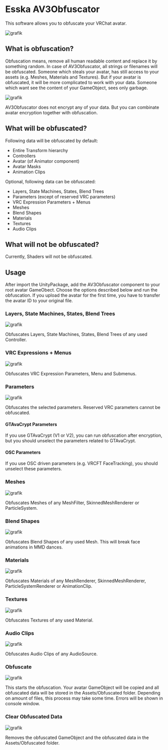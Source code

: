 # Esska AV3Obfuscator

This software allows you to obfuscate your VRChat avatar.

![grafik](https://user-images.githubusercontent.com/84975839/172044969-6f212d45-a45f-4b0b-afaf-f43862618153.png)

## What is obfuscation?

Obfuscation means, remove all human readable content and replace it by something random. In case of AV3Obfuscator, all strings or filenames will be obfuscated. Someone which steals your avatar, has still access to your assets (e.g. Meshes, Materials and Textures). But if your avatar is obfuscated, it will be more complicated to work with your data. Someone which want see the content of your GameObject, sees only garbage.

![grafik](https://user-images.githubusercontent.com/84975839/172045220-3480adbb-e58d-4164-9b5a-c7bb0c97106b.png)

AV3Obfuscator does not encrypt any of your data. But you can combinate avatar encryption together with obfuscation. 

## What will be obfuscated?

Following data will be obfuscated by default:

- Entire Transform hierarchy
- Controllers
- Avatar (of Animator component)
- Avatar Masks
- Animation Clips

Optional, following data can be obfuscated:

- Layers, State Machines, States, Blend Trees
- Parameters (except of reserved VRC parameters)
- VRC Expression Parameters + Menus
- Meshes
- Blend Shapes
- Materials
- Textures
- Audio Clips

## What will not be obfuscated?

Currently, Shaders will not be obfuscated.

## Usage

After import the UnityPackage, add the AV3Obfuscator component to your root avatar GameObect. Choose the options described below and run the obfuscation. If you upload the avatar for the first time, you have to transfer the avatar ID to your original file.

### Layers, State Machines, States, Blend Trees

![grafik](https://user-images.githubusercontent.com/84975839/172045078-a90af8e5-17b0-410b-838c-28424dff3e9a.png)

Obfuscates Layers, State Machines, States, Blend Trees of any used Controller.

### VRC Expressions + Menus

![grafik](https://user-images.githubusercontent.com/84975839/172045160-3599712c-f9a0-4c0e-9c3e-7bb39b893dc4.png)

Obfuscates VRC Expression Parameters, Menu and Submenus.

### Parameters

![grafik](https://user-images.githubusercontent.com/84975839/172045110-0bf33ec7-d2f8-478a-b24b-a665da12c296.png)

Obfuscates the selected parameters. Reserved VRC parameters cannot be obfuscated.

#### GTAvaCrypt Parameters ####

If you use GTAvaCrypt (V1 or V2), you can run obfuscation after encryption, but you should unselect the parameters related to GTAvaCrypt.

#### OSC Parameters ####

If you use OSC driven parameters (e.g. VRCFT FaceTracking), you should unselect these parameters.

### Meshes

![grafik](https://user-images.githubusercontent.com/84975839/172045255-eb83c061-cedc-4b52-842e-e99902d851c3.png)

Obfuscates Meshes of any MeshFilter, SkinnedMeshRenderer or ParticleSystem.

### Blend Shapes

![grafik](https://user-images.githubusercontent.com/84975839/172045267-567e3508-c2f7-40eb-bea8-61d8a3fcbb27.png)

Obfuscates Blend Shapes of any used Mesh. This will break face animations in MMD dances.

### Materials

![grafik](https://user-images.githubusercontent.com/84975839/172045276-5ec7a318-7200-4e20-bf6f-7f7fe7b76443.png)

Obfuscates Materials of any MeshRenderer, SkinnedMeshRenderer, ParticleSystemRenderer or AnimationClip.

### Textures

![grafik](https://user-images.githubusercontent.com/84975839/172046927-2c6408f2-d010-4b23-b97c-87e06284de1c.png)

Obfuscates Textures of any used Material.

### Audio Clips

![grafik](https://user-images.githubusercontent.com/84975839/172045320-d9deb184-deaf-4209-9d37-3e56b7ba6652.png)

Obfuscates Audio Clips of any AudioSource.

### Obfuscate

![grafik](https://user-images.githubusercontent.com/84975839/172045336-bde72aed-80bb-4bfb-b7a5-6f18973b6115.png)

This starts the obfuscation. Your avatar GameObject will be copied and all obfuscated data will be stored in the Assets/Obfuscated folder. Depending on amount of files, this process may take some time. Errors will be shown in console window.

### Clear Obfuscated Data

![grafik](https://user-images.githubusercontent.com/84975839/172045352-7d1844c1-ee24-4746-9e83-36697b1a2827.png)

Removes the obfuscated GameObject and the obfuscated data in the Assets/Obfuscated folder.

